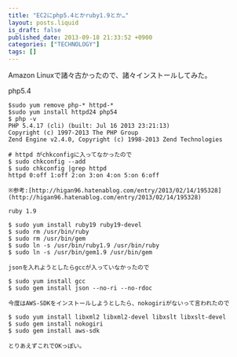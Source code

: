 ```yaml
---
title: "EC2にphp5.4とかruby1.9とか…"
layout: posts.liquid
is_draft: false
published_date: 2013-09-18 21:33:52 +0900
categories: ["TECHNOLOGY"]
tags: []
---
```


Amazon Linuxで諸々古かったので、諸々インストールしてみた。

php5.4

    $sudo yum remove php-* httpd-*
    $sudo yum install httpd24 php54
    $ php -v
    PHP 5.4.17 (cli) (built: Jul 16 2013 23:21:13)
    Copyright (c) 1997-2013 The PHP Group
    Zend Engine v2.4.0, Copyright (c) 1998-2013 Zend Technologies

    # httpd がchkconfigに入ってなかったので
    $ sudo chkconfig --add
    $ sudo chkconfig |grep httpd
    httpd 0:off 1:off 2:on 3:on 4:on 5:on 6:off

    ※参考:[http://higan96.hatenablog.com/entry/2013/02/14/195328](http://higan96.hatenablog.com/entry/2013/02/14/195328)

    ruby 1.9

    $ sudo yum install ruby19 ruby19-devel
    $ sudo rm /usr/bin/ruby
    $ sudo rm /usr/bin/gem
    $ sudo ln -s /usr/bin/ruby1.9 /usr/bin/ruby
    $ sudo ln -s /usr/bin/gem1.9 /usr/bin/gem

    jsonを入れようとしたらgccが入っていなかったので

    $ sudo yum install gcc
    $ sudo gem install json --no-ri --no-rdoc

    今度はAWS-SDKをインストールしようとしたら、nokogiriがないって言われたので

    $ sudo yum install libxml2 libxml2-devel libxslt libxslt-devel
    $ sudo gem install nokogiri
    $ sudo gem install aws-sdk

    とりあえずこれでOKっぽい。


